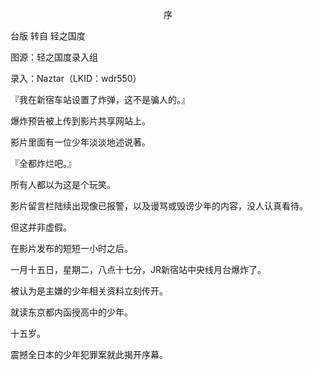<p align="center">序</p>

台版 转自 轻之国度

图源：轻之国度录入组

录入：Naztar（LKID：wdr550）

『我在新宿车站设置了炸弹，这不是骗人的。』

爆炸预告被上传到影片共享网站上。

影片里面有一位少年淡淡地述说著。

『全都炸烂吧。』

所有人都以为这是个玩笑。

影片留言栏陆续出现像已报警，以及谩骂或毁谤少年的内容，没人认真看待。

但这并非虚假。

在影片发布的短短一小时之后。

一月十五日，星期二，八点十七分，JR新宿站中央线月台爆炸了。

被认为是主嫌的少年相关资料立刻传开。

就读东京都内函授高中的少年。

十五岁。

震撼全日本的少年犯罪案就此揭开序幕。

